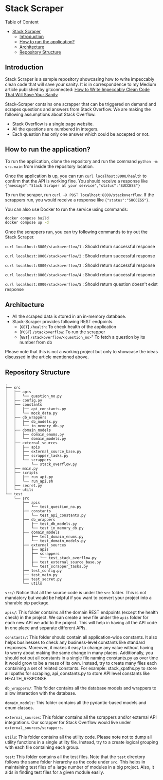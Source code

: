 # Stack Scraper

Table of Content

- [Stack Scraper](#stack-scraper)
  - [Introduction](#introduction)
  - [How to run the application?](#how-to-run-the-application)
  - [Architecture](#architecture)
  - [Repository Structure](#repository-structure)

## Introduction

Stack Scraper is a sample repository showcasing how to write impeccably clean code that
will save your sanity. It is in correspondence to my Medium article published by
gitconnected: [How to Write Impeccably Clean Code That Will Save Your
Sanity](https://medium.com/gitconnected/how-to-write-impeccably-clean-code-that-will-save-your-sanity-7d0ea59d285c)

Stack-Scraper contains one scrapper that can be triggered on demand and scrapes
questions and answers from Stack Overflow. We are making the following assumptions about
Stack Overflow.

- Stack Overflow is a single page website.
- All the questions are numbered in integers.
- Each question has only one answer which could be accepted or not.

## How to run the application?

To run the application, clone the repository and run the command `python -m src.main`
from inside the repository location.

Once the application is up, you can run `curl localhost:8000/health` to confirm that the
API is working fine. You should receive a response like `{"message":"Stack Scraper at
your service","status":"SUCCESS"}`

To run the scraper, run `curl -X POST localhost:8000/stackoverflow`. If the scrappers
run, you would receive a response like `{"status":"SUCCESS"}`.

You can also use Docker to run the service using commands:

```bash
docker compose build
docker compose up -d
```

Once the scrappers run, you can try following commands to try out the
Stack Scraper.

`curl localhost:8000/stackoverflow/1` : Should return successful response

`curl localhost:8000/stackoverflow/2` : Should return successful response

`curl localhost:8000/stackoverflow/3` : Should return successful response

`curl localhost:8000/stackoverflow/4` : Should return successful response

`curl localhost:8000/stackoverflow/5` : Should return question doesn't exist response

## Architecture

- All the scraped data is stored in an in-memory database.
- Stack-Scraper provides following REST endpoints
  - [`GET`] `/health`: To check health of the application
  - [`POST`] `/stackoverflow`: To run the scrapper
  - [`GET`] `/stackoverflow/<question_no>`" To fetch a question by its number from db

Please note that this is not a working project but only to showcase the ideas discussed
in the article mentioned above.

## Repository Structure

```text
.
├── src
│   ├── apis
│   │   └── question_no.py
│   ├── config.py
│   ├── constants
│   │   ├── api_constants.py
│   │   └── mock_data.py
│   ├── db_wrappers
│   │   ├── db_models.py
│   │   └── in_memory_db.py
│   ├── domain_models
│   │   ├── domain_enums.py
│   │   └── domain_models.py
│   ├── external_sources
│   │   ├── apis
│   │   ├── external_source_base.py
│   │   ├── scrapper_tasks.py
│   │   └── scrappers
│   │       └── stack_overflow.py
│   ├── main.py
│   ├── scripts
│   │   ├── run_api.py
│   │   └── run_api.sh
│   ├── secret.py
│   └── utils
└── test
    └── src
        ├── apis
        │   └── test_question_no.py
        ├── constants
        │   └── test_api_constants.py
        ├── db_wrappers
        │   ├── test_db_models.py
        │   └── test_in_memory_db.py
        ├── domain_models
        │   ├── test_domain_enums.py
        │   └── test_domain_models.py
        ├── external_sources
        │   ├── apis
        │   ├── scrappers
        │   │   └── test_stack_overflow.py
        │   ├── test_external_source_base.py
        │   └── test_scrapper_tasks.py
        ├── test_config.py
        ├── test_main.py
        ├── test_secret.py
        └── utils
```

`src/`: Notice that all the source code is under the `src` folder. This is not mandatory
but would be helpful if you want to convert your project into a sharable pip package.

`apis/`: This folder contains all the domain REST endpoints (except the health check) in
the project. We can create a new file under the `apis` folder for each new API we add to
the project. This will help in having all the API code in one place and separate
different APIs.

`constants/`: This folder should contain all application-wide constants. It also helps
businesses to check any business-level constants like standard responses. Moreover, it
makes it easy to change any value without having to worry about making the same change
in many places. Additionally, you should not put all constants in a single file naming
constants.py as over time it would grow to be a mess of its own. Instead, try to create
many files each containing a set of related constants. For example: stack_xpaths.py
to store all xpaths for scraping, api_constants.py to store API level constants like
HEALTH_RESPONSE.

`db_wrappers/`: This folder contains all the database models and wrappers to allow
interaction with the database.

`domain_models`: This folder contains all the pydantic-based models and enum classes.

`external_sources`: This folder contains all the scrappers and/or external API
integrations. Our scrapper for Stack Overflow would live under
`external_sources/scrappers`.

`utils`: This folder contains all the utility code. Please note not to dump all
utility functions in a single utility file. Instead, try to a create logical grouping
with each file containing each group.

`test`: This folder contains all the test files. Note that the `test` directory follows
the same folder hierarchy as the code under `src`. This helps in maintaining test files
of a large number of modules in a big project. Also, it aids in finding test files for a
given module easily.
